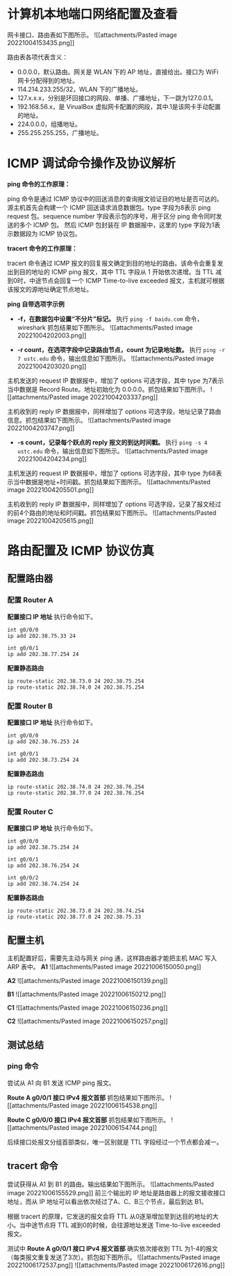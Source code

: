 # 计算机本地端口网络配置及查看
网卡接口、路由表如下图所示。
![[attachments/Pasted image 20221004153435.png]]

路由表各项代表含义：
- 0.0.0.0，默认路由。网关是 WLAN 下的 AP 地址，直接给出。接口为 WiFi 网卡分配得到的地址。
- 114.214.233.255/32，WLAN 下的广播地址。
- 127.x.x.x，分别是环回接口的网段、单播、广播地址，下一跳为127.0.0.1。
- 192.168.56.x，是 VirualBox 虚拟网卡配置的网段，其中.1是该网卡手动配置的地址。
- 224.0.0.0，组播地址。
- 255.255.255.255，广播地址。

# ICMP 调试命令操作及协议解析
**ping 命令的工作原理：**

ping 命令是通过 ICMP 协议中的回送消息的查询报文验证目的地址是否可达的。源主机首先会构建一个 ICMP 回送请求消息数据包。type 字段为8表示 ping request 包。sequence number 字段表示包的序号，用于区分 ping 命令同时发送的多个 ICMP 包。
然后 ICMP 包封装在 IP 数据报中，这里的 type 字段为1表示数据段为 ICMP 协议包。

**tracert 命令的工作原理：**

tracert 命令通过 ICMP 报文的回复报文确定到目的地址的路由。该命令会重复发出到目的地址的 ICMP ping 报文，其中 TTL 字段从 1 开始依次递增。当 TTL 减到0时，中途节点会回复一个 ICMP Time-to-live exceeded 报文，主机就可根据该报文的源地址确定节点地址。

**ping 自带选项字示例**
- **-f，在数据包中设置“不分片”标记。**
执行 `ping -f baidu.com` 命令，wireshark 抓包结果如下图所示。
![[attachments/Pasted image 20221004202003.png]]

- **-r count，在选项字段中记录路由节点，count 为记录地址数。**
执行 `ping -r 7 ustc.edu` 命令，输出信息如下图所示。
![[attachments/Pasted image 20221004203020.png]]

主机发送的 request IP 数据报中，增加了 options 可选字段，其中 type 为7表示当中数据是 Record Route。地址初始化为 0.0.0.0。抓包结果如下图所示。
![[attachments/Pasted image 20221004203337.png]]

主机收到的 reply IP 数据报中，同样增加了 options 可选字段，地址记录了路由信息。抓包结果如下图所示。
![[attachments/Pasted image 20221004203747.png]]

- **-s count，记录每个跃点的 reply 报文的到达时间戳。**
执行 `ping -s 4 ustc.edu` 命令，输出信息如下图所示。
![[attachments/Pasted image 20221004204234.png]]

主机发送的 request IP 数据报中，增加了 options 可选字段，其中 type 为68表示当中数据是地址+时间戳。抓包结果如下图所示。
![[attachments/Pasted image 20221004205501.png]]

主机收到的 reply IP 数据报中，同样增加了 options 可选字段，记录了报文经过的前4个路由的地址和时间戳。抓包结果如下图所示。
![[attachments/Pasted image 20221004205615.png]]

# 路由配置及 ICMP 协议仿真
## 配置路由器
### 配置 Router A
**配置接口 IP 地址**
执行命令如下。
```
int g0/0/0
ip add 202.38.75.33 24

int g0/0/1
ip add 202.38.77.254 24
```

**配置静态路由**
```
ip route-static 202.38.73.0 24 202.38.75.254
ip route-static 202.38.74.0 24 202.38.75.254
```

### 配置 Router B
**配置接口 IP 地址**
执行命令如下。
```
int g0/0/0
ip add 202.38.76.253 24

int g0/0/1
ip add 202.38.73.254 24
```

**配置静态路由**
```
ip route-static 202.38.74.0 24 202.38.76.254
ip route-static 202.38.77.0 24 202.38.76.254
```

### 配置 Router C
**配置接口 IP 地址**
执行命令如下。
```
int g0/0/0
ip add 202.38.75.254 24

int g0/0/1
ip add 202.38.76.254 24

int g0/0/2
ip add 202.38.74.254 24
```

**配置静态路由**
```
ip route-static 202.38.73.0 24 202.38.74.254
ip route-static 202.38.77.0 24 202.38.75.33
```

## 配置主机
主机配置好后，需要先主动与网关 ping 通，这样路由器才能把主机 MAC 写入 ARP 表中。
**A1**
![[attachments/Pasted image 20221006150050.png]]

**A2**
![[attachments/Pasted image 20221006150139.png]]

**B1**
![[attachments/Pasted image 20221006150212.png]]

**C1**
![[attachments/Pasted image 20221006150236.png]]

**C2**
![[attachments/Pasted image 20221006150257.png]]

## 测试总结
### ping 命令
尝试从 A1 向 B1 发送 ICMP ping 报文。

**Route A g0/0/1 接口 IPv4 报文首部**
抓包结果如下图所示。
![[attachments/Pasted image 20221006154538.png]]

**Route C g0/0/0 接口 IPv4 报文首部**
抓包结果如下图所示。
![[attachments/Pasted image 20221006154744.png]]

后续接口处报文分组首部类似，唯一区别就是 TTL 字段经过一个节点都会减一。

## tracert 命令
尝试获得从 A1 到 B1 的路由。输出结果如下图所示。
![[attachments/Pasted image 20221006155529.png]]
前三个输出的 IP 地址是路由器上的报文接收接口地址，而从 IP 地址可以看出依次经过了A、C、B三个节点，最后到达 B1。

根据 tracert 的原理，它发送的报文会将 TTL 从0逐渐增加至到达目的地址的大小。当中途节点将 TTL 减到0的时候，会往源地址发送 Time-to-live exceeded 报文。

测试中 **Route A g0/0/1 接口 IPv4 报文首部** 确实依次接收到 TTL 为1-4的报文（每类报文重复发送了3次）。抓包如下图所示。
![[attachments/Pasted image 20221006172537.png]]
![[attachments/Pasted image 20221006172616.png]]